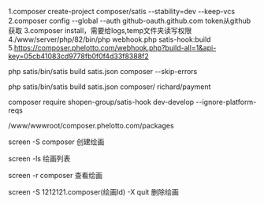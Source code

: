 1.composer create-project composer/satis --stability=dev --keep-vcs
2.composer config --global --auth github-oauth.github.com <token> token从github获取
3.composer install，需要给logs,temp文件夹读写权限
4./www/server/php/82/bin/php webhook.php satis-hook:build
5.https://composer.phelotto.com/webhook.php?build-all=1&api-key=05cb41083cd9778fb0f0f4d33f8388f2

php satis/bin/satis build satis.json composer --skip-errors


php satis/bin/satis build satis.json composer/ richard/payment

composer require shopen-group/satis-hook dev-develop --ignore-platform-reqs

/www/wwwroot/composer.phelotto.com/packages


screen -S composer 创建绘画

screen -ls 绘画列表


screen -r composer 查看绘画

screen -S 1212121.composer(绘画Id) -X quit 删除绘画



